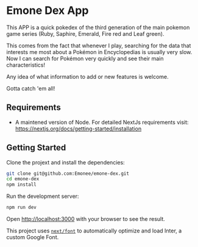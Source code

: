 # Emone Dex App

This APP is a quick pokedex of the third generation of the main pokemon game series (Ruby, Saphire, Emerald, Fire red and Leaf green).

This comes from the fact that whenever I play, searching for the data that interests me most about a Pokémon in Encyclopedias is usually very slow. Now I can search for Pokémon very quickly and see their main characteristics!

Any idea of what information to add or new features is welcome.

Gotta catch 'em all!

## Requirements

- A maintened version of Node. For detailed NextJs requirements visit: https://nextjs.org/docs/getting-started/installation

## Getting Started

Clone the projext and install the dependencies:

```bash
git clone git@github.com:Emonee/emone-dex.git
cd emone-dex
npm install
```

Run the development server:

```bash
npm run dev
```

Open [http://localhost:3000](http://localhost:3000) with your browser to see the result.

This project uses [`next/font`](https://nextjs.org/docs/basic-features/font-optimization) to automatically optimize and load Inter, a custom Google Font.
